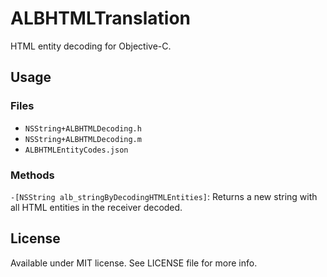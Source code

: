 # ALBHTMLTranslation
HTML entity decoding for Objective-C.

## Usage
### Files
- `NSString+ALBHTMLDecoding.h`
- `NSString+ALBHTMLDecoding.m`
- `ALBHTMLEntityCodes.json`

### Methods
`-[NSString alb_stringByDecodingHTMLEntities]`: Returns a new string with all HTML entities in the receiver decoded.

## License
Available under MIT license. See LICENSE file for more info.